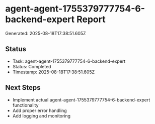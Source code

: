 # agent-agent-1755379777754-6-backend-expert Report

Generated: 2025-08-18T17:38:51.605Z

## Status
- Task: agent-agent-1755379777754-6-backend-expert
- Status: Completed
- Timestamp: 2025-08-18T17:38:51.605Z

## Next Steps
- Implement actual agent-agent-1755379777754-6-backend-expert functionality
- Add proper error handling
- Add logging and monitoring
